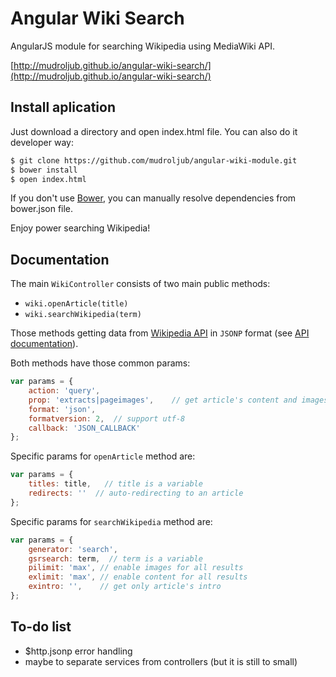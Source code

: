 # Angular Wiki Search
AngularJS module for searching Wikipedia using MediaWiki API.

[http://mudroljub.github.io/angular-wiki-search/](http://mudroljub.github.io/angular-wiki-search/)

## Install aplication
Just download a directory and open index.html file. You can also do it developer way:

```sh
$ git clone https://github.com/mudroljub/angular-wiki-module.git
$ bower install
$ open index.html
```

If you don't use [Bower](http://bower.io/), you can manually resolve dependencies from bower.json file.

Enjoy power searching Wikipedia!

## Documentation
The main `WikiController` consists of two main public methods:
- `wiki.openArticle(title)`
- `wiki.searchWikipedia(term)`

Those methods getting data from [Wikipedia API](http://en.wikipedia.org/w/api.php) in `JSONP` format (see [API documentation](https://www.mediawiki.org/wiki/API:Main_page)).

Both methods have those common params:
```js
var params = {
    action: 'query',
    prop: 'extracts|pageimages',    // get article's content and images
    format: 'json',
    formatversion: 2,  // support utf-8
    callback: 'JSON_CALLBACK'
};
```

Specific params for `openArticle` method are:

```js
var params = {
    titles: title,   // title is a variable
    redirects: ''  // auto-redirecting to an article
};
```

Specific params for `searchWikipedia` method are:

```js
var params = {
    generator: 'search',
    gsrsearch: term,  // term is a variable
    pilimit: 'max', // enable images for all results
    exlimit: 'max', // enable content for all results
    exintro: '',    // get only article's intro
};
```

## To-do list
- $http.jsonp error handling
- maybe to separate services from controllers (but it is still to small)
